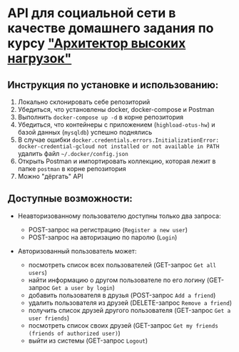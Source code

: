 # API для социальной сети в качестве домашнего задания по курсу ["Архитектор высоких нагрузок"](https://otus.ru/lessons/highloadarchitect/)

## Инструкция по установке и использованию:
1. Локально склонировать себе репозиторий
2. Убедиться, что установлены docker, docker-compose и Postman
3. Выполнить `docker-compose up -d` в корне репозитория
4. Убедиться, что контейнеры с приложением (`highload-otus-hw`) и базой данных (`mysqldb`) успешно поднялись
5. В случае ошибки `docker.credentials.errors.InitializationError: docker-credential-gcloud not installed or not available in PATH` удалить файл `~/.docker/config.json`
6. Открыть Postman и импортировать коллекцию, которая лежит в папке `postman` в корне репозитория
7. Можно "дёргать" API

## Доступные возможности:
- Неавторизованному пользователю доступны только два запроса: 
  - POST-запрос на регистрацию (`Register a new user`) 
  - POST-запрос на авторизацию по паролю (`Login`)

- Авторизованный пользователь может: 
  - посмотреть список всех пользователей (GET-запрос `Get all users`)
  - найти информацию о другом пользователе по его логину (GET-запрос `Get a user by login`)
  - добавить пользователя в друзья (POST-запрос `Add a friend`)
  - удалить пользователя из друзей (DELETE-запрос `Remove a friend`)
  - получить список друзей другого пользователя (GET-запрос `Get a user friends`)
  - посмотреть список своих друзей (GET-запрос `Get my friends (friends of authorized user)`)
  - выйти из системы (GET-запрос `Logout`)